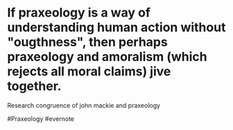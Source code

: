 # If praxeology is a way of understanding human action without "ougthness", then perhaps praxeology and amoralism (which rejects all moral claims) jive together.

Research congruence of john mackie and praxeology

\#Praxeology #evernote

